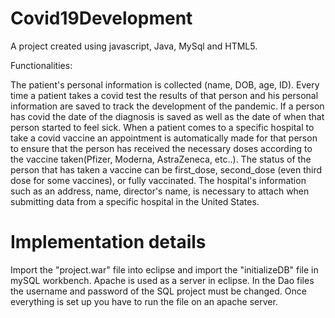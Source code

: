 # Covid19Development
A project created using javascript, Java, MySql and HTML5.

Functionalities:

The patient's personal information is collected (name, DOB, age, ID). Every time a patient takes a covid test the results of that person and his personal information are saved to track the development of the pandemic. If a person has covid the date of the diagnosis is saved as well as the date of when that person started to feel sick. When a patient comes to a specific hospital to take a covid vaccine an appointment is automatically made for that person to ensure that the person has received the necessary doses according to the vaccine taken(Pfizer, Moderna, AstraZeneca, etc..).
The status of the person that has taken a vaccine can be first_dose, second_dose (even third dose for some vaccines), or fully vaccinated. The hospital's information such as an address, name, director's name, is necessary to attach when submitting data from a specific hospital in the United States.

# Implementation details

Import the "project.war" file into eclipse and import the "initializeDB" file in mySQL workbench. Apache is used as a server in eclipse. In the Dao files the username and password of the SQL project must be changed. Once everything is set up you have to run the file on an apache server.

